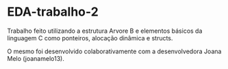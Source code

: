 # EDA-trabalho-2

Trabalho feito utilizando a estrutura Arvore B e elementos básicos da linguagem C como ponteiros, alocação dinâmica e structs. 

O mesmo foi desenvolvido colaborativamente com a desenvolvedora Joana Melo (joanamelo13).
